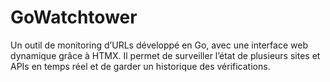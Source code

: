 # GoWatchtower
 Un outil de monitoring d’URLs développé en Go, avec une interface web dynamique grâce à HTMX. Il permet de surveiller l’état de plusieurs sites et APIs en temps réel et de garder un historique des vérifications.
